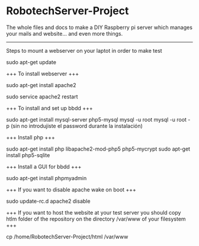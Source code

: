 # RobotechServer-Project

The whole files and docs to make a DIY Raspberry pi server which manages your mails and website... and even more things.


--------------------------------------------------------------------------------------------------------------------------
Steps to mount a webserver on your laptot in order to make test


sudo apt-get update

+++ To install webserver +++

sudo apt-get install apache2

sudo service apache2 restart

+++ To install and set up bbdd +++

sudo apt-get install mysql-server php5-mysql
mysql -u root
mysql -u root -p (sin no introdujiste el password durante la instalación)

+++ Install php +++

sudo apt-get install php libapache2-mod-php5 php5-mycrypt
sudo apt-get install php5-sqlite

+++ Install a GUI for bbdd +++

sudo apt-get install phpmyadmin

+++ If you want to disable apache wake on boot +++

sudo update-rc.d apache2 disable

+++ If you want to host the website at your test server you should copy htlm folder of the repository on the directory /var/www of your filesystem +++

cp /home/RobotechServer-Project/html /var/www
